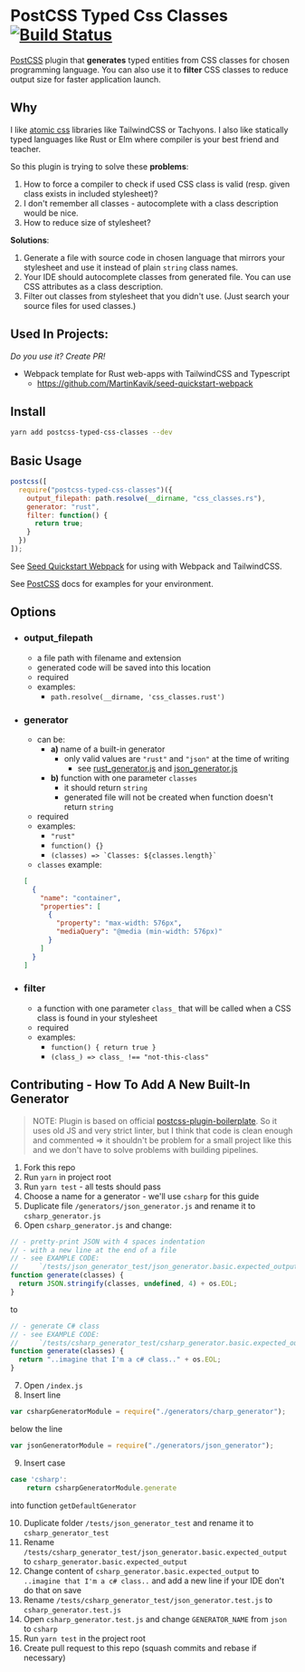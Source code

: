 # PostCSS Typed Css Classes [![Build Status][ci-img]][ci]

[PostCSS] plugin that **generates** typed entities from CSS classes for chosen programming language.
You can also use it to **filter** CSS classes to reduce output size for faster application launch.

[postcss]: https://github.com/postcss/postcss
[ci-img]: https://travis-ci.org/MartinKavik/postcss-typed-css-classes.svg
[ci]: https://travis-ci.org/MartinKavik/postcss-typed-css-classes

## Why

I like [atomic css](https://css-tricks.com/lets-define-exactly-atomic-css/) libraries like TailwindCSS or Tachyons. I also like statically typed languages like Rust or Elm where compiler is your best friend and teacher.

So this plugin is trying to solve these **problems**:

1. How to force a compiler to check if used CSS class is valid (resp. given class exists in included stylesheet)?
1. I don't remember all classes - autocomplete with a class description would be nice.
1. How to reduce size of stylesheet?

**Solutions**:

1. Generate a file with source code in chosen language that mirrors your stylesheet and use it instead of plain `string` class names.
1. Your IDE should autocomplete classes from generated file. You can use CSS attributes as a class description.
1. Filter out classes from stylesheet that you didn't use. (Just search your source files for used classes.)

## Used In Projects:

_Do you use it? Create PR!_

- Webpack template for Rust web-apps with TailwindCSS and Typescript
  - https://github.com/MartinKavik/seed-quickstart-webpack

## Install

```sh
yarn add postcss-typed-css-classes --dev
```

## Basic Usage

```js
postcss([
  require("postcss-typed-css-classes")({
    output_filepath: path.resolve(__dirname, "css_classes.rs"),
    generator: "rust",
    filter: function() {
      return true;
    }
  })
]);
```

See [Seed Quickstart Webpack](https://github.com/MartinKavik/seed-quickstart-webpack) for using with Webpack and TailwindCSS.

See [PostCSS] docs for examples for your environment.

## Options

- ### output_filepath

  - a file path with filename and extension
  - generated code will be saved into this location
  - required
  - examples:
    - `path.resolve(__dirname, 'css_classes.rust')`

- ### generator

  - can be:
    - **a)** name of a built-in generator
      - only valid values are `"rust"` and `"json"` at the time of writing
        - see [rust_generator.js](/generators/rust_generator.js) and [json_generator.js](/generators/json_generator.js)
    - **b)** function with one parameter `classes`
      - it should return `string`
      - generated file will not be created when function doesn't return `string`
  - required
  - examples:
    - `"rust"`
    - `function() {}`
    - `` (classes) => `Classes: ${classes.length}` ``
  - `classes` example:

  ```json
  [
    {
      "name": "container",
      "properties": [
        {
          "property": "max-width: 576px",
          "mediaQuery": "@media (min-width: 576px)"
        }
      ]
    }
  ]
  ```

- ### filter
  - a function with one parameter `class_` that will be called when a CSS class is found in your stylesheet
  - required
  - examples:
    - `function() { return true }`
    - `(class_) => class_ !== "not-this-class"`

## Contributing - How To Add A New Built-In Generator

> NOTE:
> Plugin is based on official [postcss-plugin-boilerplate](https://github.com/postcss/postcss-plugin-boilerplate).
> So it uses old JS and very strict linter, but I think that code is clean enough and commented => it shouldn't be problem for a small project like this and we don't have to solve problems with building pipelines.

1. Fork this repo
1. Run `yarn` in project root
1. Run `yarn test` - all tests should pass
1. Choose a name for a generator - we'll use `csharp` for this guide
1. Duplicate file `/generators/json_generator.js` and rename it to `csharp_generator.js`
1. Open `csharp_generator.js` and change:

```js
// - pretty-print JSON with 4 spaces indentation
// - with a new line at the end of a file
// - see EXAMPLE CODE:
//     `/tests/json_generator_test/json_generator.basic.expected_output`
function generate(classes) {
  return JSON.stringify(classes, undefined, 4) + os.EOL;
}
```

to

```js
// - generate C# class
// - see EXAMPLE CODE:
//     `/tests/csharp_generator_test/csharp_generator.basic.expected_output`
function generate(classes) {
  return "..imagine that I'm a c# class.." + os.EOL;
}
```

7. Open `/index.js`
1. Insert line

```js
var csharpGeneratorModule = require("./generators/charp_generator");
```

below the line

```js
var jsonGeneratorModule = require("./generators/json_generator");
```

9. Insert case

```js
case 'csharp':
    return csharpGeneratorModule.generate
```

into function `getDefaultGenerator`

10. Duplicate folder `/tests/json_generator_test` and rename it to `csharp_generator_test`
1. Rename `/tests/csharp_generator_test/json_generator.basic.expected_output` to `csharp_generator.basic.expected_output`
1. Change content of `csharp_generator.basic.expected_output` to `..imagine that I'm a c# class..` and add a new line if your IDE don't do that on save
1. Rename `/tests/csharp_generator_test/json_generator.test.js` to `csharp_generator.test.js`
1. Open `csharp_generator.test.js` and change `GENERATOR_NAME` from `json` to `csharp`
1. Run `yarn test` in the project root
1. Create pull request to this repo (squash commits and rebase if necessary)
